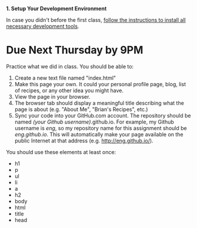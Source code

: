 **1. Setup Your Development Environment**

In case you didn't before the first class, [follow the instructions to install all necessary development tools](/kiei924-winter15-ev/workbook/sublime).

# Due Next Thursday by 9PM

Practice what we did in class.  You should be able to:

1. Create a new text file named "index.html"
2. Make this page your own. It could your personal profile page, blog, list of recipes, or any other idea you might have.
3. View the page in your browser.
4. The browser tab should display a meaningful title describing what the page is about (e.g. "About Me", "Brian's Recipes", etc.)
5. Sync your code into your GitHub.com account. The repository should be named *(your Github username)*.github.io. For example, my Github username is *eng*, so my repository name for this assignment should be *eng.github.io*. This will automatically make your page available on the public Internet at that address (e.g. http://eng.github.io/).

You should use these elements at least once:

* h1
* p
* ul
* li
* a
* h2
* body
* html
* title
* head

